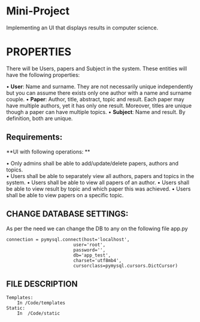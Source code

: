 # Mini-Project

Implementing an UI that displays results in computer science.

# PROPERTIES

There will be Users, papers and Subject in the system. These entities will have the following properties: 

  • **User**: Name and surname. They are not necessarily unique independently but you can assume there exists only one author with a name and surname couple. 
  • **Paper**: Author, title, abstract, topic and result. Each paper may have multiple authors, yet it has only one result. Moreover, titles are unique though a paper can have multiple topics. 
  • **Subject**: Name and  result. By definition, both are unique. 

##  Requirements:


**UI with following operations: **
 
  • Only admins shall be able to add/update/delete papers, authors and topics.  
  • Users shall be able to separately view all authors, papers and topics in the system.
  • Users shall be able to view all papers of an author. 
  • Users shall be able to view  result by topic and which paper this  was achieved. 
  • Users shall be able to view papers on a specific topic. 


## CHANGE DATABASE SETTINGS:

As per the need we can change the DB to any on the following file app.py

    connection = pymysql.connect(host='localhost',
                             user='root',
                             password='',
                             db='app_test',
                             charset='utf8mb4',
                             cursorclass=pymysql.cursors.DictCursor)


## FILE DESCRIPTION

    Templates: 
	    In /Code/templates
	Static:
	    In  /Code/static
